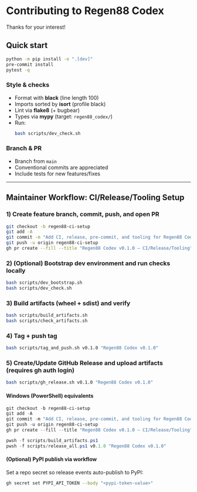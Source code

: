 # Contributing to Regen88 Codex

Thanks for your interest!

## Quick start
```bash
python -m pip install -e ".[dev]"
pre-commit install
pytest -q
```

### Style & checks
- Format with **black** (line length 100)
- Imports sorted by **isort** (profile black)
- Lint via **flake8** (+ bugbear)
- Types via **mypy** (target: `regen88_codex/`)
- Run:
  ```bash
  bash scripts/dev_check.sh
  ```

### Branch & PR
- Branch from `main`
- Conventional commits are appreciated
- Include tests for new features/fixes

---

## Maintainer Workflow: CI/Release/Tooling Setup

### 1) Create feature branch, commit, push, and open PR
```bash
git checkout -b regen88-ci-setup
git add -A
git commit -m "Add CI, release, pre-commit, and tooling for Regen88 Codex v0.1.0"
git push -u origin regen88-ci-setup
gh pr create --fill --title "Regen88 Codex v0.1.0 — CI/Release/Tooling" --body "Adds workflows, scripts, docs."
```

### 2) (Optional) Bootstrap dev environment and run checks locally
```bash
bash scripts/dev_bootstrap.sh
bash scripts/dev_check.sh
```

### 3) Build artifacts (wheel + sdist) and verify
```bash
bash scripts/build_artifacts.sh
bash scripts/check_artifacts.sh
```

### 4) Tag + push tag
```bash
bash scripts/tag_and_push.sh v0.1.0 "Regen88 Codex v0.1.0"
```

### 5) Create/Update GitHub Release and upload artifacts (requires gh auth login)
```bash
bash scripts/gh_release.sh v0.1.0 "Regen88 Codex v0.1.0"
```

#### Windows (PowerShell) equivalents
```powershell
git checkout -b regen88-ci-setup
git add -A
git commit -m "Add CI, release, pre-commit, and tooling for Regen88 Codex v0.1.0"
git push -u origin regen88-ci-setup
gh pr create --fill --title "Regen88 Codex v0.1.0 — CI/Release/Tooling" --body "Adds workflows, scripts, docs."

pwsh -f scripts/build_artifacts.ps1
pwsh -f scripts/release_all.ps1 v0.1.0 "Regen88 Codex v0.1.0"
```

#### (Optional) PyPI publish via workflow
Set a repo secret so release events auto-publish to PyPI:
```bash
gh secret set PYPI_API_TOKEN --body "<pypi-token-value>"
```